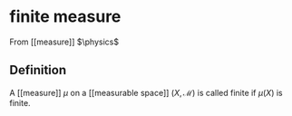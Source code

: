 # finite measure
From [[measure]]
$\physics$
## Definition
A [[measure]] $\mu$ on a [[measurable space]] $(X, \mathcal{M})$ is called finite if $\mu(X)$ is finite.